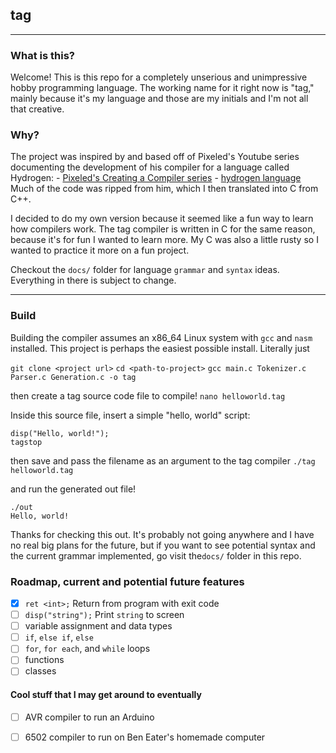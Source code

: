 ## tag

---

### What is this?

Welcome! This is this repo for a completely unserious and unimpressive hobby programming language. The working name for it right now is "tag," mainly because it's my language and those are my initials and I'm not all that creative. 

### Why?

The project was inspired by and based off of Pixeled's Youtube series documenting the development of his compiler for a language called Hydrogen:
	\- [Pixeled's Creating a Compiler series](https://www.youtube.com/playlist?list=PLUDlas_Zy_qC7c5tCgTMYq2idyyT241qs)
	- [hydrogen language](https://github.com/orosmatthew/hydrogen-cpp)
Much of the code was ripped from him, which I then translated into C from C++.

I decided to do my own version because it seemed like a fun way to learn how compilers work. The tag compiler is written in C for the same reason, because it's for fun I wanted to learn more. My C was also a little rusty so I wanted to practice it more on a fun project.

Checkout the `docs/` folder for language `grammar` and `syntax` ideas. Everything in there is subject to change.

---
### Build

Building the compiler assumes an x86_64 Linux system with `gcc` and `nasm` installed. This project is perhaps the easiest possible install. Literally just

`git clone <project url>`
`cd <path-to-project>`
`gcc main.c Tokenizer.c Parser.c Generation.c -o tag`

then create a tag source code file to compile!
`nano helloworld.tag`

Inside this source file, insert a simple "hello, world" script:
```
disp("Hello, world!");
tagstop
```

then save and pass the filename as an argument to the tag compiler
`./tag helloworld.tag`

and run the generated out file!
```
./out
Hello, world!
```

Thanks for checking this out. It's probably not going anywhere and I have no real big plans for the future, but if you want to see potential syntax and the current grammar implemented, go visit the`docs/` folder in this repo.

### Roadmap, current and potential future features

- [x] `ret <int>;` Return from program with exit code 
- [ ] `disp("string");` Print `string` to screen 
- [ ]  variable assignment and data types 
- [ ]  `if`, `else if`, `else`
- [ ] `for`, `for each`, and `while` loops 
- [ ]  functions
- [ ]  classes

#### Cool stuff that I may get around to eventually

- [ ] AVR compiler to run an Arduino
- [ ] 6502 compiler to run on Ben Eater's homemade computer









